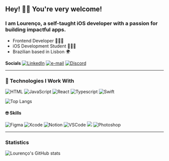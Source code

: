 ## Hey! 👋🏽 You're very welcome! 
### I am Lourenço, a self-taught iOS developer with a passion for building impactful apps. 
- Frontend Developer 👨🏽‍💻
- iOS Development Student 🧑🏽‍🎓 
- Brazilian based in Lisbon 🌍

**Socials**
[![LinkedIn](https://img.shields.io/badge/LinkedIn-0077B5?style=for-the-badge&logo=linkedin&logoColor=white)](https://www.linkedin.com/in/otavio-lourenco/) [![e-mail](https://img.shields.io/badge/Gmail-D14836?style=for-the-badge&logo=gmail&logoColor=white)](mailto:otavioluissv@gmail.com) [![Discord](https://aleen42.github.io/badges/src/stackoverflow.svg)](https://stackoverflow.com/users/19881165/ot%c3%a1vio-louren%c3%a7o)
___
### 🚀 Technologies I Work With
![HTML](https://img.shields.io/badge/HTML5-E34F26?style=for-the-badge&logo=html5&logoColor=white) ![JavaScript](https://img.shields.io/badge/JavaScript-323330?style=for-the-badge&logo=javascript&logoColor=F7DF1E)  ![React](https://img.shields.io/badge/React-20232A?style=for-the-badge&logo=react&logoColor=61DAFB) ![Typescript](https://img.shields.io/badge/TypeScript-007ACC?style=for-the-badge&logo=typescript&logoColor=white) ![Swift](https://img.shields.io/badge/Swift-FA7343?style=for-the-badge&logo=swift&logoColor=white)

![Top Langs](https://github-readme-stats.vercel.app/api/top-langs/?username=otaviolourenco&layout=donut) 
#### 🤓 Skills
![Figma](https://img.shields.io/badge/Figma-F24E1E?style=for-the-badge&logo=figma&logoColor=white) ![Xcode](https://img.shields.io/badge/Xcode-007ACC?style=for-the-badge&logo=Xcode&logoColor=white) ![Notion](https://img.shields.io/badge/Notion-000000?style=for-the-badge&logo=notion&logoColor=white) ![VSCode](https://img.shields.io/badge/Visual_Studio_Code-0078D4?style=for-the-badge&logo=visual%20studio%20code&logoColor=white)
![](https://img.shields.io/badge/Canva-%2300C4CC.svg?&style=for-the-badge&logo=Canva&logoColor=white) ![Photoshop](https://aleen42.github.io/badges/src/photoshop.svg) 
___
### Statistics
![Lourenço's GitHub stats](https://github-readme-stats.vercel.app/api?username=otaviolourenco&show_icons=true&theme=tokyonight)
